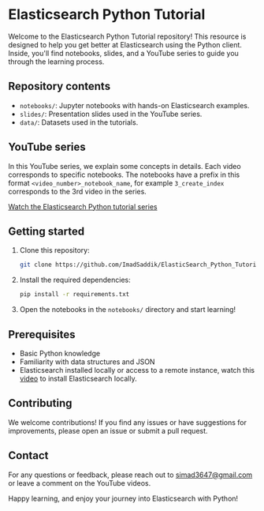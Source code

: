 # Elasticsearch Python Tutorial

Welcome to the Elasticsearch Python Tutorial repository! This resource is designed to help you get better at Elasticsearch using the Python client. Inside, you'll find notebooks, slides, and a YouTube series to guide you through the learning process.

## Repository contents

- `notebooks/`: Jupyter notebooks with hands-on Elasticsearch examples.
- `slides/`: Presentation slides used in the YouTube series.
- `data/`: Datasets used in the tutorials.

## YouTube series

In this YouTube series, we explain some concepts in details. Each video corresponds to specific notebooks. The notebooks have a prefix in this format `<video_number>_notebook_name`, for example `3_create_index` corresponds to the 3rd video in the series.

[Watch the Elasticsearch Python tutorial series](https://www.youtube.com/watch?v=U3EUBGMVWZ4&list=PLMSb3cZXtIfpiHVLwXhaWk3KDXuklHdj5)

## Getting started

1. Clone this repository:

    ```bash
    git clone https://github.com/ImadSaddik/ElasticSearch_Python_Tutorial
    ```

2. Install the required dependencies:

    ```bash
    pip install -r requirements.txt
    ```

3. Open the notebooks in the `notebooks/` directory and start learning!

## Prerequisites

- Basic Python knowledge
- Familiarity with data structures and JSON
- Elasticsearch installed locally or access to a remote instance, watch this [video](https://www.youtube.com/watch?v=U3EUBGMVWZ4) to install Elasticsearch locally.

## Contributing

We welcome contributions! If you find any issues or have suggestions for improvements, please open an issue or submit a pull request.

## Contact

For any questions or feedback, please reach out to [simad3647@gmail.com](mailto:simad3647@gmail.com) or leave a comment on the YouTube videos.

Happy learning, and enjoy your journey into Elasticsearch with Python!
